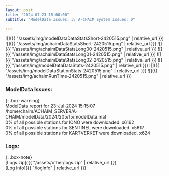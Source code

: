```yaml
---
layout: post
title: "2024-07-23 15:00:00"
subtitle: "ModelData Issues: 3; A-CHAIM System Issues: 0"

---
```


![]({{ "/assets/img/modelDataDataStatsShort-2420515.png" | relative_url }})
![]({{ "/assets/img/achaimDataStatsShort-2420515.png" | relative_url }})
![]({{ "/assets/img/achaimDataStatsLong00-2420515.png" | relative_url }})
![]({{ "/assets/img/achaimDataStatsLong01-2420515.png" | relative_url }})
![]({{ "/assets/img/achaimDataStatsLong02-2420515.png" | relative_url }})
![]({{ "/assets/img/modelDataDataStats-2420515.png" | relative_url }})
![]({{ "/assets/img/modelDataStationStats-2420515.png" | relative_url }})
![]({{ "/assets/img/achaimRunTime-2420515.png" | relative_url }})


### ModelData Issues:  
  
{: .box-warning}  
 ModelData report for 23-Jul-2024 15:15:07   
 /home/chaim/ACHAIM_SERVER/A-CHAIM/modelData/2024/205/15/modelData.mat   
 0% of all possible stations for IONO were downloaded. x6162   
 0% of all possible stations for SENTINEL were downloaded. x5617   
 0% of all possible stations for KARTVERKET were downloaded. x624   
  


### Logs:  
  
{: .box-note}  
[Logs.zip]({{ "/assets/other/logs.zip" | relative_url }})  
[Log Info]({{ "/logInfo" | relative_url }})  
